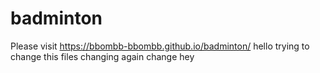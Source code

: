 # badminton
Please visit https://bbombb-bbombb.github.io/badminton/
hello trying to change this files changing again
change hey
